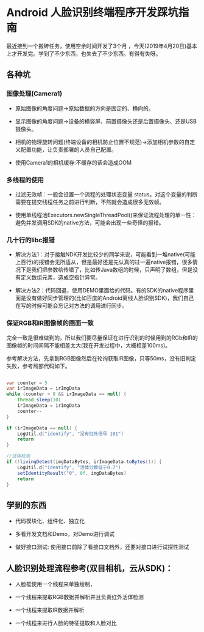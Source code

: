 # Android 人脸识别终端程序开发踩坑指南

最近接到一个搬砖任务，使用空余时间开发了3个月 ，今天(2019年4月20日)基本上才开发完。学到了不少东西，也失去了不少东西。有得有失呀。

## 各种坑

### 图像处理(Camera1)

+ 原始图像的角度问题->原始数据的方向是固定的、横向的。

+ 显示图像的角度问题->设备的横竖屏、前置摄像头还是后置摄像头、还是USB摄像头。

+ 相机的物理旋转问题(终端设备的相机防止位置不规范)->添加相机参数的自定义配置功能，让负责部署的人员自己配置。

+ 使用Camera1的相机缓存:不缓存的话会造成OOM

### 多线程的使用

+ 过滤无效帧：一般会设置一个流程的处理状态变量 status。对这个变量的判断需要在提交线程任务之前进行判断，不然就会造成很多无效帧。

+ 使用单线程池Executors.newSingleThreadPool()来保证流程处理的单一性：避免并发调用SDK的native方法，可能会出现一些奇怪的报错。

### 几十行的libc报错

+ 解决方法1：对于接触NDK开发比较少的同学来说，可能看到一堆native(可能上百行)的报错会无所适从，但是最好还是先认真的过一遍native报错，很多情况下是我们把参数给传错了，比如传Java数组的时候，只声明了数组，但是没有定义数组元素，造成空指针异常。

+ 解决方法2：代码回退，使用DEMO里面给的代码。有的SDK的native程序里面是没有做好同步管理的(比如百度的Android离线人脸识别SDK)，我们自己在写的时候可能会忘记对方法的调用进行同步。

### 保证RGB和IR图像帧的画面一致

完全一致是很难做到的，所以我们要尽量保证在进行识别的时候用到的RGb和IR的图像帧的时间间隔不能相差太大(我在开发过程中，大概相差100ms)。

参考解决方法，先拿到RGB图像然后在轮询获取IR图像，只等50ms，没有旧判定失败，参考局部代码如下。

```java

var counter = 5
var irImageData = irImgData
while (counter > 0 && irImageData == null) {
    Thread.sleep(10)
    irImageData = irImgData
    counter--
}

if (irImageData == null) {
    LogUtil.d("identify", "没有红外信号 101")
    return
}

//活体检测
if (!livingDetect(imgDataBytes, irImageData.toBytes())) {
    LogUtil.d("identify", "活体分数低于0.7")
    setIdentityResult("0", 0f, imgDataBytes)
    return
}
```

## 学到的东西

+ 代码模块化、组件化、独立化

+ 多看开发文档和Demo，对Demo进行调试

+ 做好接口测试: 使用接口前除了看接口文档外，还要对接口进行试探性测试

## 人脸识别处理流程参考(双目相机，云从SDK)：

+ 人脸框使用一个线程来单独绘制，

+ 一个线程来提取RGB数据并解析并且负责红外活体检测

+ 一个线程来提取IR数据并解析

+ 一个线程来进行人脸的特征提取和人脸对比